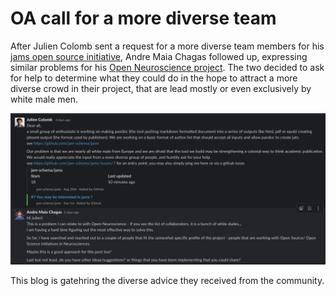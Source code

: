 # OA call for a more diverse team

After Julien Colomb sent a request for a more diverse team members for his [jams open source initiative](https://github.com/jam-schema/jams), 
Andre Maia Chagas followed up, expressing similar problems for his [Open Neuroscience project](https://open-neuroscience.com/en/). 
The two decided to ask for help to determine what they could do in the hope to attract a more diverse crowd in their project, 
that are lead mostly or even exclusively by white male men.

![screenshot of slack messages](/assets/img/posts/slack-screenshot-2020.png)

This blog is gatehring the diverse advice they received from the community.

